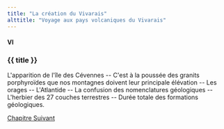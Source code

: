 ```yaml
---
title: "La création du Vivarais"
alttitle: "Voyage aux pays volcaniques du Vivarais"
---
```


#### VI

### {{ title }}

<div id="tltr">

L'apparition de l'île des Cévennes -- C'est à la poussée des granits
porphyroïdes que nos montagnes doivent leur principale élévation -- Les orages
-- L'Atlantide -- La confusion des nomenclatures géologiques -- L'herbier des 27
couches terrestres -- Durée totale des formations géologiques.

</div>

<div id="next">

[Chapitre Suivant](07.html)

</div>
